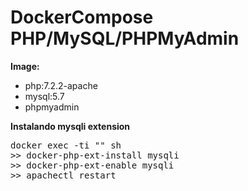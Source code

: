 <h1>DockerCompose PHP/MySQL/PHPMyAdmin</h1>

<b>Image:</b>
<ul>
  <li>php:7.2.2-apache</li>
  <li>mysql:5.7</li>
  <li>phpmyadmin</li>
</ul>

<b>Instalando mysqli extension</b>
<pre>
docker exec -ti "<your-php-container>" sh
>> docker-php-ext-install mysqli 
>> docker-php-ext-enable mysqli
>> apachectl restart
</pre>
